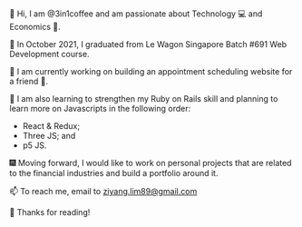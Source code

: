 👋 Hi, I am @3in1coffee and am passionate about Technology :computer: and Economics :bank:.

:school_satchel: In October 2021, I graduated from Le Wagon Singapore Batch #691 Web Development course.

:construction_worker: I am currently working on building an appointment scheduling website for a friend :man:.

🌱 I am also learning to strengthen my Ruby on Rails skill and planning to learn more on Javascripts in the following order:
  - React & Redux;
  - Three JS; and
  - p5 JS.

:fireworks: Moving forward, I would like to work on personal projects that are related to the financial industries and build a portfolio around it.

:mailbox: To reach me, email to ziyang.lim89@gmail.com

:book: Thanks for reading! 

<!---
3in1coffee/3in1coffee is a ✨ special ✨ repository because its `README.md` (this file) appears on your GitHub profile.
You can click the Preview link to take a look at your changes.


- 👀 I’m interested in ...
- 🌱 I’m currently learning ...
- 💞️ I’m looking to collaborate on ...
- 📫 How to reach me ...
--->
